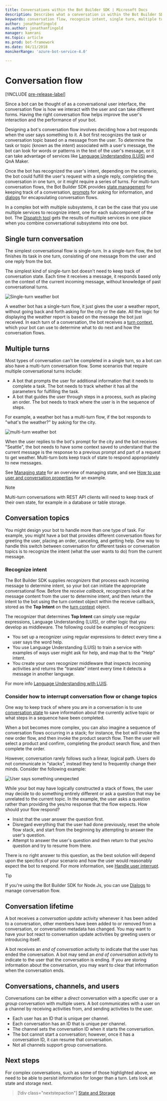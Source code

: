 ```yaml
---
title: Conversations within the Bot Builder SDK | Microsoft Docs
description: Describes what a conversation is within the Bot Builder SDK.
keywords: conversation flow, recognize intent, single turn, multiple turn
author: jonathanfingold
ms.author: jonathanfingold
manager: kamrani
ms.topic: article
ms.prod: bot-framework
ms.date: 04/11/2018
monikerRange: 'azure-bot-service-4.0'

---
```


# Conversation flow
[!INCLUDE [pre-release-label](../includes/pre-release-label.md)]

Since a bot can be thought of as a conversational user interface, the conversation flow is how we interact with the user and can take different forms. Having the right conversation flow helps improve the user's interaction and the performance of your bot.

Designing a bot's conversation flow involves deciding how a bot responds when the user says something to it. A bot first recognizes the task or conversation topic based on a message from the user. To determine the task or topic (known as the *intent*) associated with a user's message, the bot can look for words or patterns in the text of the user's message, or it can take advantage of services like [Language Understanding (LUIS)](bot-builder-concept-luis.md) and QnA Maker. 

Once the bot has recognized the user's intent, depending on the scenario, the bot could fulfill the user's request with a single reply, completing the conversation in one turn, or it might require a series of turns. For multi-turn conversation flows, the Bot Builder SDK provides [state management](./bot-builder-howto-v4-state.md) for keeping track of a conversation, [prompts](bot-builder-prompts.md) for asking for information, and [dialogs](bot-builder-dialog-manage-conversation-flow.md) for encapsulating conversation flows. 

In a complex bot with multiple subsystems, it can be the case that you use multiple services to recognize intent, one for each subcomponent of the bot. The [Dispatch tool](bot-builder-tutorial-dispatch.md) gets the results of multiple services in one place when you combine conversational subsystems into one bot. 
<!-- 
A conversation identifies a series of activities sent between a bot and a user on a specific channel and represents an interaction between one or more bots and either a _direct_ conversation with a specific user or a _group_ conversation with multiple users.
A bot communicates with a user on a channel by receiving activities from, and sending activities to the user.

- Each user has an ID that is unique per channel.
- Each conversation has an ID that is unique per channel.
- The channel sets the conversation ID when it starts the conversation.
- The bot cannot start a conversation; however, once it has a conversation ID, it can resume that conversation.
- Not all channels support group conversations.
-->

## Single turn conversation

The simplest conversational flow is single-turn. In a single-turn flow, the bot finishes its task in one turn, consisting of one message from the user and one reply from the bot. 



<!-- 
The EchoBot sample in the BotBuilder SDK is a single-turn bot. Here are other examples of single turn conversation flow:
* A bot for getting the weather report, that just tells the user what the weather is, when they say "What's the weather?".
* An IoT bot that responds to "turn on the lights" by calling an IoT service. -->

<!-- The following isn't always true, it's a generalization -->
The simplest kind of single-turn bot doesn't need to keep track of conversation state. Each time it receives a message, it responds based only on the context of the current incoming message, without knowledge of past conversational turns.

![Single-turn weather bot](./media/concept-conversation/weather-single-turn.png)

A weather bot has a single-turn flow, it just gives the user a weather report, without going back and forth asking for the city or the date. All the logic for displaying the weather report is based on the message the bot just received. In each turn of a conversation, the bot receives a [turn context](bot-builder-concept-activity-processing.md#turn-context), which your bot can use to determine what to do next and how the conversation flows. 

## Multiple turns

Most types of conversation can't be completed in a single turn, so a bot can also have a multi-turn conversation flow. Some scenarios that require multiple conversational turns include:

 * A bot that prompts the user for additional information that it needs to complete a task. The bot needs to track whether it has all the parameters for fulfilling the task.
 * A bot that guides the user through steps in a process, such as placing an order. The bot needs to track where the user is in the sequence of steps.

For example, a weather bot has a multi-turn flow, if the bot responds to "what's the weather?" by asking for the city.

![multi-turn weather bot](./media/concept-conversation/weather-multi-turn.png)

When the user replies to the bot's prompt for the city and the bot receives "Seattle", the bot needs to have some context saved to understand that the current message is the response to a previous prompt and part of a request to get weather. Multi-turn bots keep track of state to respond appropriately to new messages.

<!--
```
// TBD: snippet showing receiving message and using ConversationProperties
```
-->

See [Managing state](bot-builder-storage-concept.md) for an overview of managing state, and see [How to use user and conversation properties](bot-builder-howto-v4-state.md) for an example.

> [!NOTE]
> Multi-turn conversations with REST API clients will need to keep track of their own state, for example in a database or table storage. 

## Conversation topics

You might design your bot to handle more than one type of task. For example, you might have a bot that provides different conversation flows for greeting the user, placing an order, canceling, and getting help. One way to handle this switch between conversation for different tasks or conversation topics is to recognize the intent (what the user wants to do) from the current message. 

### Recognize intent

The Bot Builder SDK supplies _recognizers_ that process each incoming message to determine intent, so your bot can initiate the appropriate conversational flow. Before the _receive callback_, recognizers look at the message content from the user to determine intent, and then return the intent to the bot using the turn context object within the receive callback, stored as the **Top Intent** on the [turn context](bot-builder-concept-activity-processing.md#turn-context) object. 

The recognizer that determines **Top Intent** can simply use regular expressions, Language Understanding (LUIS), or other logic that you develop as middleware. The following could be examples of recognizers:
   
* You set up a recognizer using regular expressions to detect every time a user says the word help.
* You use Language Understanding (LUIS) to train a service with examples of ways user might ask for help, and map that to the "Help" intent.
* You create your own recognizer middleware that inspects incoming activities and returns the "translate" intent every time it detects a message in another language.

For more info [Language Understanding with LUIS](bot-builder-concept-luis.md). <!-- TODO: ADD THIS TOPIC OR SNIPPET-->

### Consider how to interrupt conversation flow or change topics

One way to keep track of where you are in a conversation is to use [conversation state](bot-builder-howto-v4-state.md) to save information about the currently active topic or what steps in a sequence have been completed.

When a bot becomes more complex, you can also imagine a sequence of conversation flows occurring in a stack; for instance, the bot will invoke the new order flow, and then invoke the product search flow. Then the user will select a product and confirm, completing the product search flow, and then complete the order.

However, conversation rarely follows such a linear, logical path. Users do not communicate in "stacks", instead they tend to frequently change their minds. Consider the following example:

![User says something unexpected](./media/concept-conversation/interruption.png)

While your bot may have logically constructed a stack of flows, the user may decide to do something entirely different or ask a question that may be unrelated to the current topic. In the example, the user asks a question rather than providing the yes/no response that the flow expects. How should your flow respond?

* Insist that the user answer the question first.
* Disregard everything that the user had done previously, reset the whole flow stack, and start from the beginning by attempting to answer the user's question.
* Attempt to answer the user's question and then return to that yes/no question and try to resume from there.

There is no right answer to this question, as the best solution will depend upon the specifics of your scenario and how the user would reasonably expect the bot to respond. For more information, see [Handle user interrupt](bot-builder-howto-handle-user-interrupt.md).

> [!TIP]
> If you're using the Bot Builder SDK for Node.Js, you can use [Dialogs](bot-builder-dialog-manage-conversation-flow.md) to manage conversation flow.

## Conversation lifetime

<!-- Note: these activities are dependent on whether the channel actually sends them. Also, we should add links -->
A bot receives a _conversation update_ activity whenever it has been added to a conversation, other members have been added to or removed from a conversation, or conversation metadata has changed.
You may want to have your bot react to conversation update activities by greeting users or introducing itself.

A bot receives an _end of conversation_ activity to indicate that the user has ended the conversation. A bot may send an _end of conversation_ activity to indicate to the user that the conversation is ending. 
If you are storing information about the conversation, you may want to clear that information when the conversation ends.

<!--  Types of conversations

Your bot can support multi-turn interactions where it prompts users for multiple peices of information. It can be focused on a very specific task or support multiple types of tasks. 
The Bot Builder SDK has some built-in support for Language Understatnding (LUIS) and QnA Maker for adding natural language "question and answer" features to your bot.

<!--TODO: Add with links when these topics are available:
[Conversation flow] and other design articles.
[Using recognizers] [Using state and storage] and other how tos.
-->
## Conversations, channels, and users

Conversations can be either a _direct_ conversation with a specific user or a _group_ conversation with multiple users.
A bot communicates with a user on a channel by receiving activities from, and sending activities to the user.

- Each user has an ID that is unique per channel.
- Each conversation has an ID that is unique per channel.
- The channel sets the conversation ID when it starts the conversation.
- The bot cannot start a conversation; however, once it has a conversation ID, it can resume that conversation.
- Not all channels support group conversations.

## Next steps

For complex conversations, such as some of those highlighted above, we need to be able to persist information for longer than a turn. Lets look at state and storage next.

> [!div class="nextstepaction"]
> [State and Storage](bot-builder-storage-concept.md)

<!-- In addition, your bot can send activities back to the user, either _proactively_, in response to internal logic, or _reactively_, in response to an activity from the user or channel.-->
<!--TODO: Link to messaging how tos.-->

<!--  TODO: Change to next steps, one for each of LUIS and State
## See also

- Activities
- Adapter
- Context
- Proactive messaging
- State
-->

[QnAMaker]:(bot-builder-luis-and-qna.md#using-qna-maker)

<!-- TODO: Update when the Dispatch concept is pushed -->
[Dispatch]:(bot-builder-concept-luis.md)
